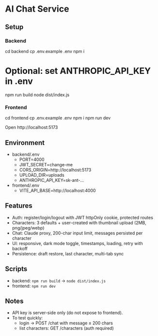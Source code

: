 # AI Chat Service

## Setup

### Backend

cd backend
cp .env.example .env
npm i

# Optional: set ANTHROPIC_API_KEY in .env

npm run build
node dist/index.js

### Frontend

cd frontend
cp .env.example .env
npm i
npm run dev

Open http://localhost:5173

## Environment

- backend/.env
  - PORT=4000
  - JWT_SECRET=change-me
  - CORS_ORIGIN=http://localhost:5173
  - UPLOAD_DIR=uploads
  - ANTHROPIC_API_KEY=sk-ant-...
- frontend/.env
  - VITE_API_BASE=http://localhost:4000

## Features

- Auth: register/login/logout with JWT httpOnly cookie, protected routes
- Characters: 3 defaults + user-created with thumbnail upload (2MB, png/jpeg/webp)
- Chat: Claude proxy, 200-char input limit, messages persisted per character
- UI: responsive, dark mode toggle, timestamps, loading, retry with backoff
- Persistence: draft restore, last character, multi-tab sync

## Scripts

- backend: `npm run build` → `node dist/index.js`
- frontend: `npm run dev`

## Notes

- API key is server-side only (do not expose to frontend).
- To test quickly:
  - login → POST /chat with message ≤ 200 chars
  - list characters: GET /characters (auth required)
